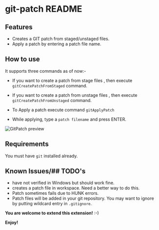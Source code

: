 # git-patch README


## Features

- Creates a GIT patch from staged/unstaged files.
- Apply a patch by entering a patch file name.
 
## How to use
   It supports three commands as of now:-
 
 - If you want to create a patch from stage files , then execute `gitCreatePatchFromStaged` command.
 - If you want to create a patch from unstage files , then execute `gitCreatePatchFromUnstaged` command. 
 
 - To Apply a patch execute command  `gitApplyPatch`
 - While applying, type a `patch filename` and press ENTER.

 ![GitPatch preview](https://raw.githubusercontent.com/paragdiwan/vscode-git-patch/master/images/htu.gif)


## Requirements

You must have `git` installed already.


## Known Issues/## TODO's

- have not verified in Windows but should work fine.
- creates a patch file in workspace. Need a better way to do this.
- Patch sometimes fails due to HUNK errors. 
- Patch files will be added in your git repository. You may want to ignore by putting wildcard entry in `.gitignore`.

**You are welcome to extend this extension!** :-)

**Enjoy!**
